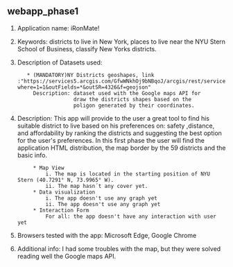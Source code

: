 ## webapp_phase1

1. Application name: iRonMate!

2. Keywords: districts to live in New York,
          places to live near the NYU Stern School of Business,
          classify New Yorks districts.
          
3. Description of Datasets used:

          * (MANDATORY)NY Districts geoshapes, link :"https://services5.arcgis.com/GfwWNkhOj9bNBqoJ/arcgis/rest/services/nycd/FeatureServer/0/query?where=1=1&outFields=*&outSR=4326&f=geojson"
            Description: dataset used with the Google maps API for
                         draw the districts shapes based on the
                         poligon generated by their coordinates.
          
4. Description: This app will provide to the user a great tool
            to find his suitable district to live based on his
            preferences on: safety ,distance, and affordability
            by ranking the districts and suggesting the best
            option for the user's preferences. In this first phase
            the user will find the application HTML distribution,
            the map border by the 59 districts and the basic info.
            
            * Map View
                i. The map is located in the starting position of NYU Stern (40.7291° N, 73.9965° W).
                ii. The map hasn´t any cover yet.
            * Data visualization
                i. The app doesn't use any graph yet
                ii. The app doesn't use any graph yet
            * Interaction Form
                For all: the app doesn't have any interaction with user yet
                
5. Browsers tested with the app: Microsoft Edge, Google Chrome

6. Additional info: I had some troubles with the map, but they were solved reading well the Google maps API.
                

